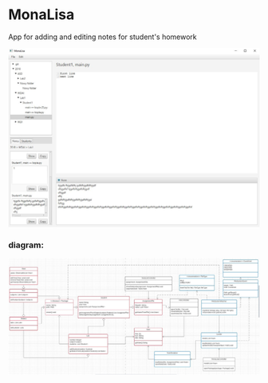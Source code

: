 # MonaLisa
App for adding and editing notes for student's homework

![screen](screen2.JPG)
### diagram:
![screen](screen1.JPG)
